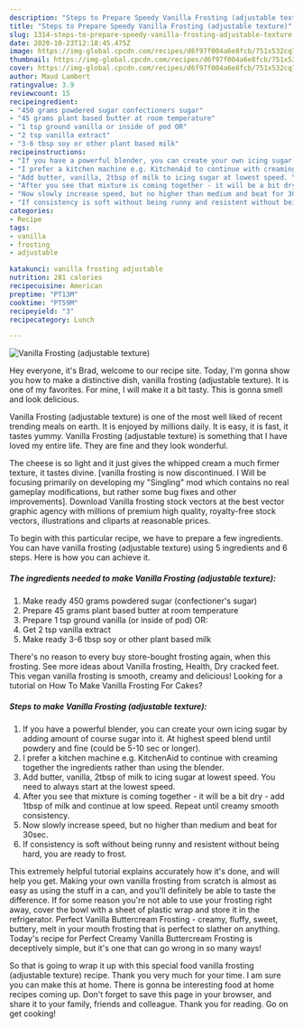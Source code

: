 ```yaml
---
description: "Steps to Prepare Speedy Vanilla Frosting (adjustable texture)"
title: "Steps to Prepare Speedy Vanilla Frosting (adjustable texture)"
slug: 1314-steps-to-prepare-speedy-vanilla-frosting-adjustable-texture
date: 2020-10-23T12:18:45.475Z
image: https://img-global.cpcdn.com/recipes/d6f97f004a6e8fcb/751x532cq70/vanilla-frosting-adjustable-texture-recipe-main-photo.jpg
thumbnail: https://img-global.cpcdn.com/recipes/d6f97f004a6e8fcb/751x532cq70/vanilla-frosting-adjustable-texture-recipe-main-photo.jpg
cover: https://img-global.cpcdn.com/recipes/d6f97f004a6e8fcb/751x532cq70/vanilla-frosting-adjustable-texture-recipe-main-photo.jpg
author: Maud Lambert
ratingvalue: 3.9
reviewcount: 15
recipeingredient:
- "450 grams powdered sugar confectioners sugar"
- "45 grams plant based butter at room temperature"
- "1 tsp ground vanilla or inside of pod OR"
- "2 tsp vanilla extract"
- "3-6 tbsp soy or other plant based milk"
recipeinstructions:
- "If you have a powerful blender, you can create your own icing sugar by adding amount of course sugar into it. At highest speed blend until powdery and fine (could be 5-10 sec or longer)."
- "I prefer a kitchen machine e.g. KitchenAid to continue with creaming together the ingredients rather than using the blender."
- "Add butter, vanilla, 2tbsp of milk to icing sugar at lowest speed. You need to always start at the lowest speed."
- "After you see that mixture is coming together - it will be a bit dry - add 1tbsp of milk and continue at low speed. Repeat until creamy smooth consistency."
- "Now slowly increase speed, but no higher than medium and beat for 30sec."
- "If consistency is soft without being runny and resistent without being hard, you are ready to frost."
categories:
- Recipe
tags:
- vanilla
- frosting
- adjustable

katakunci: vanilla frosting adjustable 
nutrition: 281 calories
recipecuisine: American
preptime: "PT13M"
cooktime: "PT59M"
recipeyield: "3"
recipecategory: Lunch

---
```



![Vanilla Frosting (adjustable texture)](https://img-global.cpcdn.com/recipes/d6f97f004a6e8fcb/751x532cq70/vanilla-frosting-adjustable-texture-recipe-main-photo.jpg)

Hey everyone, it's Brad, welcome to our recipe site. Today, I'm gonna show you how to make a distinctive dish, vanilla frosting (adjustable texture). It is one of my favorites. For mine, I will make it a bit tasty. This is gonna smell and look delicious.

Vanilla Frosting (adjustable texture) is one of the most well liked of recent trending meals on earth. It is enjoyed by millions daily. It is easy, it is fast, it tastes yummy. Vanilla Frosting (adjustable texture) is something that I have loved my entire life. They are fine and they look wonderful.

The cheese is so light and it just gives the whipped cream a much firmer texture, it tastes divine. [vanilla frosting is now discontinued. I Will be focusing primarily on developing my &#34;Singling&#34; mod which contains no real gameplay modifications, but rather some bug fixes and other improvements]. Download Vanilla frosting stock vectors at the best vector graphic agency with millions of premium high quality, royalty-free stock vectors, illustrations and cliparts at reasonable prices.


To begin with this particular recipe, we have to prepare a few ingredients. You can have vanilla frosting (adjustable texture) using 5 ingredients and 6 steps. Here is how you can achieve it.

<!--inarticleads1-->

##### The ingredients needed to make Vanilla Frosting (adjustable texture):

1. Make ready 450 grams powdered sugar (confectioner&#39;s sugar)
1. Prepare 45 grams plant based butter at room temperature
1. Prepare 1 tsp ground vanilla (or inside of pod) OR:
1. Get 2 tsp vanilla extract
1. Make ready 3-6 tbsp soy or other plant based milk


There&#39;s no reason to every buy store-bought frosting again, when this frosting. See more ideas about Vanilla frosting, Health, Dry cracked feet. This vegan vanilla frosting is smooth, creamy and delicious! Looking for a tutorial on How To Make Vanilla Frosting For Cakes? 

<!--inarticleads2-->

##### Steps to make Vanilla Frosting (adjustable texture):

1. If you have a powerful blender, you can create your own icing sugar by adding amount of course sugar into it. At highest speed blend until powdery and fine (could be 5-10 sec or longer).
1. I prefer a kitchen machine e.g. KitchenAid to continue with creaming together the ingredients rather than using the blender.
1. Add butter, vanilla, 2tbsp of milk to icing sugar at lowest speed. You need to always start at the lowest speed.
1. After you see that mixture is coming together - it will be a bit dry - add 1tbsp of milk and continue at low speed. Repeat until creamy smooth consistency.
1. Now slowly increase speed, but no higher than medium and beat for 30sec.
1. If consistency is soft without being runny and resistent without being hard, you are ready to frost.


This extremely helpful tutorial explains accurately how it&#39;s done, and will help you get. Making your own vanilla frosting from scratch is almost as easy as using the stuff in a can, and you&#39;ll definitely be able to taste the difference. If for some reason you&#39;re not able to use your frosting right away, cover the bowl with a sheet of plastic wrap and store it in the refrigerator. Perfect Vanilla Buttercream Frosting - creamy, fluffy, sweet, buttery, melt in your mouth frosting that is perfect to slather on anything. Today&#39;s recipe for Perfect Creamy Vanilla Buttercream Frosting is deceptively simple, but it&#39;s one that can go wrong in so many ways! 

So that is going to wrap it up with this special food vanilla frosting (adjustable texture) recipe. Thank you very much for your time. I am sure you can make this at home. There is gonna be interesting food at home recipes coming up. Don't forget to save this page in your browser, and share it to your family, friends and colleague. Thank you for reading. Go on get cooking!
